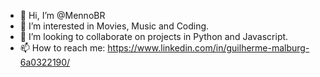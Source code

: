 - 👋 Hi, I’m @MennoBR
- 👀 I’m interested in Movies, Music and Coding.
- 💞️ I’m looking to collaborate on projects in Python and Javascript.
- 📫 How to reach me: https://www.linkedin.com/in/guilherme-malburg-6a0322190/

<!---
MennoBR/MennoBR is a ✨ special ✨ repository because its `README.md` (this file) appears on your GitHub profile.
You can click the Preview link to take a look at your changes.
--->

